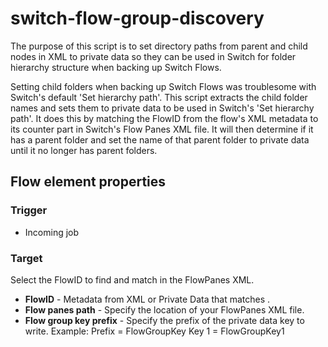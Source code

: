 # switch-flow-group-discovery
The purpose of this script is to set directory paths from parent and child nodes in XML to private data so they can be used in Switch for folder hierarchy structure when backing up Switch Flows.

Setting child folders when backing up Switch Flows was troublesome with Switch's default 'Set hierarchy path'. This script extracts the child folder names and sets them to private data to be used in Switch's 'Set hierarchy path'. It does this by matching the FlowID from the flow's XML metadata to its counter part in Switch's Flow Panes XML file. It will then determine if it has a parent folder and set the name of that parent folder to private data until it no longer has parent folders. 

## Flow element properties
### Trigger
- Incoming job

### Target
Select the FlowID to find and match in the FlowPanes XML.
- **FlowID** - Metadata from XML or Private Data that matches .
- **Flow panes path** - Specify the location of your FlowPanes XML file.
- **Flow group key prefix** - Specify the prefix of the private data key to write. Example: Prefix = FlowGroupKey Key 1 = FlowGroupKey1